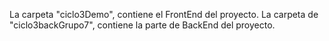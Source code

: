 La carpeta "ciclo3Demo", contiene el FrontEnd del proyecto. 
La carpeta de "ciclo3backGrupo7", contiene la parte de BackEnd del proyecto.
